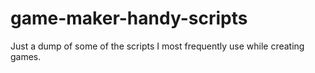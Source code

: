 # game-maker-handy-scripts
Just a dump of some of the scripts I most frequently use while creating games.
